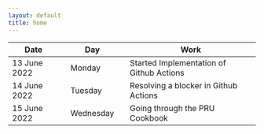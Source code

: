 ```yaml
---
layout: default
title: home
---
```


|Date        ||Day          ||Work
| -----------|-|------------|-|-------------|
13 June 2022 ||Monday       || Started Implementation of Github Actions 
14 June 2022 ||Tuesday      || Resolving a blocker in Github Actions
15 June 2022 ||Wednesday    || Going through the PRU Cookbook 
